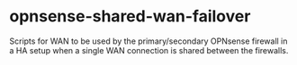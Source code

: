 # opnsense-shared-wan-failover
Scripts for WAN to be used by the primary/secondary OPNsense firewall in a HA setup when a single WAN connection is shared between the firewalls.
